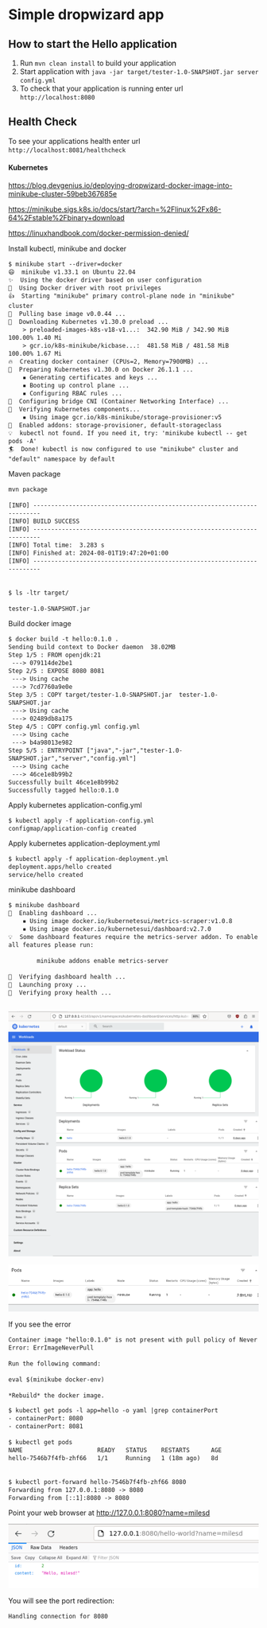 # Simple dropwizard app

How to start the Hello application
---

1. Run `mvn clean install` to build your application
1. Start application with `java -jar target/tester-1.0-SNAPSHOT.jar server config.yml`
1. To check that your application is running enter url `http://localhost:8080`

Health Check
---

To see your applications health enter url `http://localhost:8081/healthcheck`

#### Kubernetes

https://blog.devgenius.io/deploying-dropwizard-docker-image-into-minikube-cluster-59beb367685e

https://minikube.sigs.k8s.io/docs/start/?arch=%2Flinux%2Fx86-64%2Fstable%2Fbinary+download

https://linuxhandbook.com/docker-permission-denied/

Install kubectl, minikube and docker

```
$ minikube start --driver=docker
😄  minikube v1.33.1 on Ubuntu 22.04
✨  Using the docker driver based on user configuration
📌  Using Docker driver with root privileges
👍  Starting "minikube" primary control-plane node in "minikube" cluster
🚜  Pulling base image v0.0.44 ...
💾  Downloading Kubernetes v1.30.0 preload ...
    > preloaded-images-k8s-v18-v1...:  342.90 MiB / 342.90 MiB  100.00% 1.40 Mi
    > gcr.io/k8s-minikube/kicbase...:  481.58 MiB / 481.58 MiB  100.00% 1.67 Mi
🔥  Creating docker container (CPUs=2, Memory=7900MB) ...
🐳  Preparing Kubernetes v1.30.0 on Docker 26.1.1 ...
    ▪ Generating certificates and keys ...
    ▪ Booting up control plane ...
    ▪ Configuring RBAC rules ...
🔗  Configuring bridge CNI (Container Networking Interface) ...
🔎  Verifying Kubernetes components...
    ▪ Using image gcr.io/k8s-minikube/storage-provisioner:v5
🌟  Enabled addons: storage-provisioner, default-storageclass
💡  kubectl not found. If you need it, try: 'minikube kubectl -- get pods -A'
🏄  Done! kubectl is now configured to use "minikube" cluster and "default" namespace by default
```

Maven package

```
mvn package

[INFO] ------------------------------------------------------------------------
[INFO] BUILD SUCCESS
[INFO] ------------------------------------------------------------------------
[INFO] Total time:  3.283 s
[INFO] Finished at: 2024-08-01T19:47:20+01:00
[INFO] ------------------------------------------------------------------------


$ ls -ltr target/

tester-1.0-SNAPSHOT.jar
```

Build docker image

```
$ docker build -t hello:0.1.0 .
Sending build context to Docker daemon  38.02MB
Step 1/5 : FROM openjdk:21
 ---> 079114de2be1
Step 2/5 : EXPOSE 8080 8081
 ---> Using cache
 ---> 7cd7760a9e0e
Step 3/5 : COPY target/tester-1.0-SNAPSHOT.jar  tester-1.0-SNAPSHOT.jar
 ---> Using cache
 ---> 02489db8a175
Step 4/5 : COPY config.yml config.yml
 ---> Using cache
 ---> b4a98013e982
Step 5/5 : ENTRYPOINT ["java","-jar","tester-1.0-SNAPSHOT.jar","server","config.yml"]
 ---> Using cache
 ---> 46ce1e8b99b2
Successfully built 46ce1e8b99b2
Successfully tagged hello:0.1.0
```

Apply kubernetes application-config.yml

```
$ kubectl apply -f application-config.yml
configmap/application-config created
```

Apply kubernetes application-deployment.yml

```
$ kubectl apply -f application-deployment.yml
deployment.apps/hello created
service/hello created
```


minikube dashboard
```
$ minikube dashboard
🔌  Enabling dashboard ...
    ▪ Using image docker.io/kubernetesui/metrics-scraper:v1.0.8
    ▪ Using image docker.io/kubernetesui/dashboard:v2.7.0
💡  Some dashboard features require the metrics-server addon. To enable all features please run:

        minikube addons enable metrics-server

🤔  Verifying dashboard health ...
🚀  Launching proxy ...
🤔  Verifying proxy health ...


```
![dashboard.png](src/main/resources/assets/dashboard.png)

![dashboard.png](src/main/resources/assets/pods.png)

If you see the error 
```
Container image "hello:0.1.0" is not present with pull policy of Never
Error: ErrImageNeverPull

Run the following command:

eval $(minikube docker-env)

*Rebuild* the docker image.
```


```
$ kubectl get pods -l app=hello -o yaml |grep containerPort
- containerPort: 8080
- containerPort: 8081

$ kubectl get pods
NAME                     READY   STATUS    RESTARTS      AGE
hello-7546b7f4fb-zhf66   1/1     Running   1 (18m ago)   8d


$ kubectl port-forward hello-7546b7f4fb-zhf66 8080
Forwarding from 127.0.0.1:8080 -> 8080
Forwarding from [::1]:8080 -> 8080

```

Point your web browser at http://127.0.0.1:8080?name=milesd



![dashboard.png](src/main/resources/assets/8080.png)

You will see the port redirection:
```
Handling connection for 8080
```
